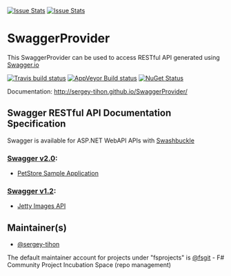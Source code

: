 [![Issue Stats](http://issuestats.com/github/sergey-tihon/SwaggerProvider/badge/issue)](http://issuestats.com/github/sergey-tihon/SwaggerProvider)
[![Issue Stats](http://issuestats.com/github/sergey-tihon/SwaggerProvider/badge/pr)](http://issuestats.com/github/sergey-tihon/SwaggerProvider)

# SwaggerProvider

This SwaggerProvider can be used to access RESTful API generated using [Swagger.io](http://swagger.io)

[![Travis build status](https://travis-ci.org/sergey-tihon/SwaggerProvider.svg)](https://travis-ci.org/sergey-tihon/SwaggerProvider)
[![AppVeyor Build status](https://ci.appveyor.com/api/projects/status/tcahkn4b1tayh39u?svg=true)](https://ci.appveyor.com/project/sergey-tihon/swaggerprovider)
[![NuGet Status](http://img.shields.io/nuget/v/SwaggerProvider.svg?style=flat)](https://www.nuget.org/packages/SwaggerProvider/)

Documentation: http://sergey-tihon.github.io/SwaggerProvider/

## Swagger RESTful API Documentation Specification

Swagger is available for ASP.NET WebAPI APIs with [Swashbuckle](https://github.com/domaindrivendev/Swashbuckle)

### [Swagger v2.0](https://github.com/swagger-api/swagger-spec/blob/master/versions/2.0.md):

- [PetStore Sample Application](http://petstore.swagger.io/v2/swagger.json)

### [Swagger v1.2](https://github.com/swagger-api/swagger-spec/blob/master/versions/1.2.md):

- [Jetty Images API](https://api.gettyimages.com/swagger/api-docs/)


## Maintainer(s)

- [@sergey-tihon](https://github.com/sergey-tihon)

The default maintainer account for projects under "fsprojects" is [@fsgit](https://github.com/fsgit) - F# Community Project Incubation Space (repo management)
